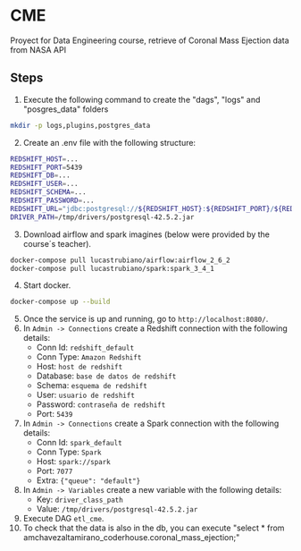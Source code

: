 # CME
Proyect for Data Engineering course, retrieve of Coronal Mass Ejection data from NASA API

## Steps
1. Execute the following command to create the "dags", "logs" and "posgres_data" folders 
```bash
mkdir -p logs,plugins,postgres_data
```
2. Create an .env file with the following structure:
```bash
REDSHIFT_HOST=...
REDSHIFT_PORT=5439
REDSHIFT_DB=...
REDSHIFT_USER=...
REDSHIFT_SCHEMA=...
REDSHIFT_PASSWORD=...
REDSHIFT_URL="jdbc:postgresql://${REDSHIFT_HOST}:${REDSHIFT_PORT}/${REDSHIFT_DB}?user=${REDSHIFT_USER}&password=${REDSHIFT_PASSWORD}"
DRIVER_PATH=/tmp/drivers/postgresql-42.5.2.jar
```
3. Download airflow and spark imagines (below were provided by the course´s teacher).
```bash
docker-compose pull lucastrubiano/airflow:airflow_2_6_2
docker-compose pull lucastrubiano/spark:spark_3_4_1
```
4. Start docker.
```bash
docker-compose up --build
```
5. Once the service is up and running, go to `http://localhost:8080/`.
6. In `Admin -> Connections` create a Redshift connection with the following details:
    * Conn Id: `redshift_default`
    * Conn Type: `Amazon Redshift`
    * Host: `host de redshift`
    * Database: `base de datos de redshift`
    * Schema: `esquema de redshift`
    * User: `usuario de redshift`
    * Password: `contraseña de redshift`
    * Port: `5439`
7. In `Admin -> Connections` create a Spark connection with the following details:
    * Conn Id: `spark_default`
    * Conn Type: `Spark`
    * Host: `spark://spark`
    * Port: `7077`
    * Extra: `{"queue": "default"}`
8. In `Admin -> Variables` create a new variable with the following details:
    * Key: `driver_class_path`
    * Value: `/tmp/drivers/postgresql-42.5.2.jar`
9. Execute DAG `etl_cme`.
10. To check that the data is also in the db, you can execute "select * from amchavezaltamirano_coderhouse.coronal_mass_ejection;"
